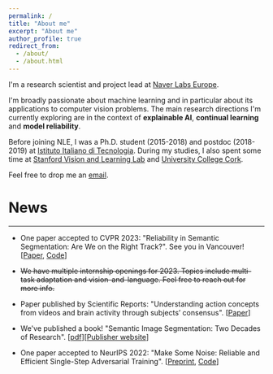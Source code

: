 ```yaml
---
permalink: /
title: "About me"
excerpt: "About me"
author_profile: true
redirect_from: 
  - /about/
  - /about.html
---
```


I'm a research scientist and project lead at [Naver Labs Europe](https://europe.naverlabs.com/).

I'm broadly passionate about machine learning and in particular about its applications to computer vision problems. The main research directions I'm currently exploring are in the context of **explainable AI**, **continual learning** and **model reliability**.

Before joining NLE, I was a Ph.D. student (2015-2018) and postdoc (2018-2019) at [Istituto Italiano di Tecnologia](https://www.iit.it). During my studies, I also spent some time at [Stanford Vision and Learning Lab](http://svl.stanford.edu/) and [University College Cork](https://www.ucc.ie/en/).

Feel free to drop me an [email](mailto:riccardo.volpi@naverlabs.com).

# News
---

- One paper accepted to CVPR 2023: "Reliability in Semantic Segmentation: Are We on the Right Track?". See you in Vancouver! [[Paper](https://arxiv.org/abs/2303.11298), [Code](https://github.com/naver/relis)]

- ~~We have multiple internship openings for 2023. Topics include multi-task adaptation and vision-and-language. Feel free to reach out for more info.~~

- Paper published by Scientific Reports: "Understanding action concepts from videos and brain activity through subjects’ consensus". [[Paper](https://www.nature.com/articles/s41598-022-23067-2)]

- We've published a book! "Semantic Image Segmentation: Two Decades of Research". [[pdf](https://github.com/ricvolpi/ricvolpi.github.io/blob/master/files/semantic_segmentation_two_decades_of_research.pdf)][[Publisher website](https://www.nowpublishers.com/article/Details/CGV-095)]

- One paper accepted to NeurIPS 2022: "Make Some Noise: Reliable and Efficient Single-Step Adversarial Training". [[Preprint](https://openreview.net/forum?id=NENo__bExYu), [Code](https://github.com/pdejorge/N-FGSM)]
